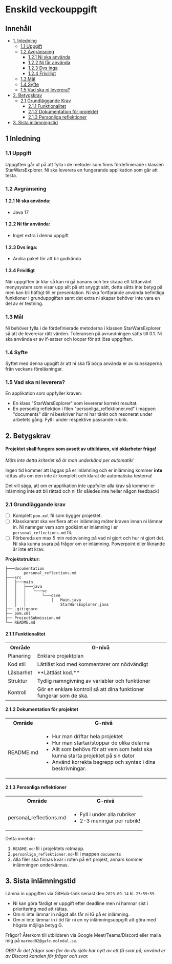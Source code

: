 # Enskild veckouppgift
## Innehåll

- [1. Inledning](#1-inledning)
    - [1.1 Uppgift](#11-uppgift)
    - [1.2 Avgränsning](#12-avgränsning)
        - [1.2.1 Ni ska använda](#121-ni-ska-använda)
        - [1.2.2 Ni får använda](#122-ni-får-använda)
        - [1.2.3 Dvs inga](#123-dvs-inga)
        - [1.2.4 Frivilligt](#134-frivilligt)
    - [1.3 Mål](#13-mål)
    - [1.4 Syfte](#14-syfte)
    - [1.5 Vad ska ni leverera?](#15-vad-ska-ni-leverera)
- [2. Betygskrav](#2-betygskrav)
    - [2.1 Grundläggande Krav](#21-grundläggande-krav)
        - [2.1.1 Funktionalitet](#211-funktionalitet)
        - [2.1.2 Dokumentation för projektet](#212-dokumentation-för-projektet)
        - [2.1.3 Personliga reflektioner](#213-personliga-reflektioner)
- [3. Sista inlämningstid](#3-sista-inlämningstid)

## 1 Inledning

### 1.1 Uppgift

Uppgiften går ut på att fylla i de metoder som finns fördefinierade i klassen StarWarsExplorer. Ni ska
leverera en fungerande applikation som går att testa.

### 1.2 Avgränsning

#### 1.2.1 Ni ska använda:

- Java 17

#### 1.2.2 Ni får använda:

- Inget extra i denna uppgift

#### 1.2.3 Dvs inga:

- Andra paket för att bli godkända

#### 1.3.4 Frivilligt

När uppgiften är klar så kan ni gå banans och tex skapa ett lättanvänt menysystem som visar upp allt på ett snyggt sätt,
detta sätts inte betyg på men kan bli häftigt till er presentation. Ni ska fortfarande använda befintliga funktioner i
grunduppgiften samt det extra ni skapar behöver inte vara en del av er testning.

### 1.3 Mål

Ni behöver fylla i de fördefinierade metoderna i klassen StarWarsExplorer så att de levererar rätt värden.
Toleransen på avrundningen sätts till 0.1.
Ni ska använda er av if-satser och loopar för att lösa uppgiften.

### 1.4 Syfte

Syftet med denna uppgift är att ni ska få börja använda er av kunskaperna från veckans föreläsningar.

### 1.5 Vad ska ni leverera?

En applikation som uppfyller kraven:

- En klass "StarWarsExplorer" som levererar korrekt resultat.
- En personlig reflektion i filen "personliga_reflektioner.md" i mappen "documents" där ni beskriver hur ni har tänkt
  och resonerat under arbetets gång. Fyll i under respektive passande rubrik.

## 2. Betygskrav

#### Projektet skall fungera som avsett av utbildaren, vid oklarheter fråga!

_Möts inte detta kriteriet så är man underkänd per automatik!_

Ingen tid kommer att läggas på er inlämning och er inlämning kommer **inte** rättas alls om den inte är komplett och
klarat de automatiska testerna!

Det vill säga, att om er applikation inte uppfyller alla krav så kommer er inlämning inte att bli rättad och ni får
således inte heller någon feedback!

### 2.1 Grundläggande krav

- [ ] Komplett `pom.xml` fil som bygger projektet.
- [ ] Klasskamrat ska verifiera att er inlämning möter kraven innan ni lämnar in. Ni namnger vem som godkänt er
  inlämning i er `personal_reflections.md` fil.
- [ ] Förbereda en max 5 min redovisning på vad ni gjort och hur ni gjort det. Ni ska kunna svara på frågor om er
  inlämning. Powerpoint eller liknande är inte ett krav.

**Projektstruktur:**

```text
├───documentation
│       personal_reflections.md
├───src
│   ├───main
│   │   ├───java
│   │   │   └───se
│   │   │       └───dsve
│   │   │           │   Main.java
│   │   │               StarWarsExplorer.java
├── .gitignore
├── pom.xml
├── ProjectSubmission.md
└── README.md
```

#### 2.1.1 Funktionalitet

<table>
	<tr>
		<th>Område</th>
		<th>G-nivå</th>
	</tr>
    <tr>
        <td>Planering</td>
        <td>Enklare projektplan</td>
    </tr>
    <tr>
        <td>Kod stil</td>
        <td>Lättläst kod med kommentarer om nödvändigt</td>
    </tr>
    <tr>
        <td>Läsbarhet</td>
        <td>**Lättläst kod.**</td>
    </tr>
    <tr>
        <td>Struktur</td>
        <td>Tydlig namngivning av variabler och funktioner</td>
    </tr>
    <tr>
        <td>Kontroll</td>
        <td>Gör en enklare kontroll så att dina funktioner fungerar som de ska.</td>
    </tr>
</table>

#### 2.1.2 Dokumentation för projektet

<table>
	<tr>
		<th>Område</th>
		<th>G-nivå</th>
	</tr>
    <tr>
        <td>README.md</td>
        <td>
            <ul>
                <li>Hur man driftar hela projektet</li>
                <li>Hur man startar/stoppar de olika delarna</li>
                <li>Allt som behövs för att vem som helst ska kunna starta projektet på sin dator</li>
                <li>Använd korrekta begrepp och syntax i dina beskrivningar.</li>
            </ul>
        </td>
    </tr>
</table>

#### 2.1.3 Personliga reflektioner

<table>
	<tr>
		<th>Område</th>
		<th>G-nivå</th>
	</tr>
    <tr>
        <td>personal_reflections.md</td>
        <td>
            <ul>
                <li>Fyll i under alla rubriker</li>
                <li>2-3 meningar per rubrik!</li>
            </ul>
        </td>
    </tr>
</table>

Detta innebär:

1. `README.md`-fil i projektets rotmapp.
2. `personliga_reflektioner.md`-fil i mappen `documents`
3. Alla filer ska finnas kvar i roten på ert projekt, annars kommer inlämningen underkännas.

## 3. Sista inlämningstid

Lämna in uppgiften via GitHub-länk senast den `2023-09-14` kl. `23:59:59`.

* Ni kan göra färdigt er uppgift efter deadline men ni hamnar sist i prioritering med att rättas.
* Om ni inte lämnar in något alls får ni IG på er inlämning.
* Om ni inte lämnar in i tid får ni en ny inlämningsuppgift att göra med högsta möjliga betyg G.

Frågor? Återkom till utbildaren via Google Meet/Teams/Discord eller maila mig på `marmed02@gafe.molndal.se`.

_OBS! Är det frågor som fler än du själv har nytt av att få svar på, använd er av Discord kanalen för frågor och svar._
